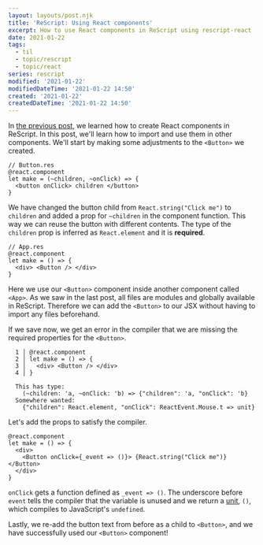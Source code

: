 ```yaml
---
layout: layouts/post.njk
title: 'ReScript: Using React components'
excerpt: How to use React components in ReScript using rescript-react
date: 2021-01-22
tags:
  - til
  - topic/rescript
  - topic/react
series: rescript
modified: '2021-01-22'
modifiedDateTime: '2021-01-22 14:50'
created: '2021-01-22'
createdDateTime: '2021-01-22 14:50'
---
```


In [the previous post](/posts/create-a-rescript-react-component/), we learned how to create React components in ReScript. In this post, we'll learn how to import and use them in other components. We'll start by making some adjustments to the `<Button>` we created.

```reasonml
// Button.res
@react.component
let make = (~children, ~onClick) => {
  <button onClick> children </button>
}
```

We have changed the button child from `React.string("Click me")` to `children` and added a prop for `~children` in the component function. This way we can reuse the button with different contents. The type of the `children` prop is inferred as `React.element` and it is **required**.

```reasonml
// App.res
@react.component
let make = () => {
  <div> <Button /> </div>
}
```

Here we use our `<Button>` component inside another component called `<App>`. As we saw in the last post, all files are modules and globally available in ReScript. Therefore we can add the `<Button>` to our JSX without having to import any files beforehand.

If we save now, we get an error in the compiler that we are missing the required properties for the `<Button>`.

```reasonml
  1 │ @react.component
  2 │ let make = () => {
  3 │   <div> <Button /> </div>
  4 │ }

  This has type:
    (~children: 'a, ~onClick: 'b) => {"children": 'a, "onClick": 'b}
  Somewhere wanted:
    {"children": React.element, "onClick": ReactEvent.Mouse.t => unit}
```

Let's add the props to satisfy the compiler.

```reasonml
@react.component
let make = () => {
  <div>
    <Button onClick={_event => ()}> {React.string("Click me")} </Button>
  </div>
}
```

`onClick` gets a function defined as `_event => ()`. The underscore before `event` tells the compiler that the variable is unused and we return a [unit](https://rescript-lang.org/docs/manual/latest/primitive-types#unit), `()`, which compiles to JavaScript's `undefined`.

Lastly, we re-add the button text from before as a child to `<Button>`, and we have successfully used our `<Button>` component!
